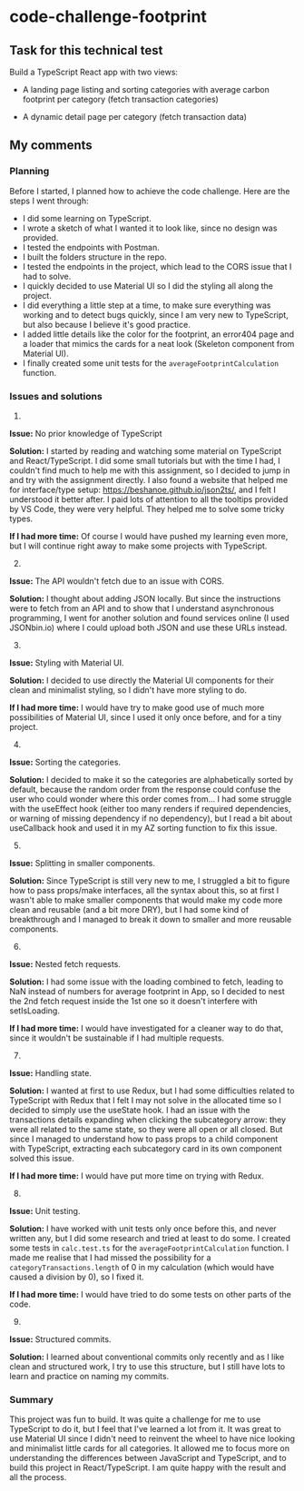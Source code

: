 # code-challenge-footprint

## Task for this technical test
Build a TypeScript React app with two views:

* A landing page listing and sorting categories with average carbon footprint per category (fetch transaction categories)

* A dynamic detail page per category (fetch transaction data)

## My comments

### Planning

Before I started, I planned how to achieve the code challenge. Here are the steps I went through:

* I did some learning on TypeScript.
* I wrote a sketch of what I wanted it to look like, since no design was provided.
* I tested the endpoints with Postman.
* I built the folders structure in the repo.
* I tested the endpoints in the project, which lead to the CORS issue that I had to solve.
* I quickly decided to use Material UI so I did the styling all along the project.
* I did everything a little step at a time, to make sure everything was working and to detect bugs quickly, since I am very new to TypeScript, but also because I believe it's good practice.
* I added little details like the color for the footprint, an error404 page and a loader that mimics the cards for a neat look (Skeleton component from Material UI).
* I finally created some unit tests for the `averageFootprintCalculation` function.

### Issues and solutions

1.

**Issue:** No prior knowledge of TypeScript

**Solution:** I started by reading and watching some material on TypeScript and React/TypeScript. I did some small tutorials but with the time I had, I couldn't find much to help me with this assignment, so I decided to jump in and try with the assignment directly. I also found a website that helped me for interface/type setup: https://beshanoe.github.io/json2ts/, and I felt I understood it better after. I paid lots of attention to all the tooltips provided by VS Code, they were very helpful. They helped me to solve some tricky types.

**If I had more time:** Of course I would have pushed my learning even more, but I will continue right away to make some projects with TypeScript.

2.

**Issue:** The API wouldn't fetch due to an issue with CORS.

**Solution:** I thought about adding JSON locally. But since the instructions were to fetch from an API and to show that I understand asynchronous programming, I went for another solution and found services online (I used JSONbin.io) where I could upload both JSON and use these URLs instead.

3.

**Issue:** Styling with Material UI.

**Solution:** I decided to use directly the Material UI components for their clean and minimalist styling, so I didn't have more styling to do.

**If I had more time:** I would have try to make good use of much more possibilities of Material UI, since I used it only once before, and for a tiny project.

4.

**Issue:** Sorting the categories.

**Solution:** I decided to make it so the categories are alphabetically sorted by default, because the random order from the response could confuse the user who could wonder where this order comes from... I had some struggle with the useEffect hook (either too many renders if required dependencies, or warning of missing dependency if no dependency), but I read a bit about useCallback hook and used it in my AZ sorting function to fix this issue.

5.

**Issue:** Splitting in smaller components.

**Solution:** Since TypeScript is still very new to me, I struggled a bit to figure how to pass props/make interfaces, all the syntax about this, so at first I wasn't able to make smaller components that would make my code more clean and reusable (and a bit more DRY), but I had some kind of breakthrough and I managed to break it down to smaller and more reusable components.

6.

**Issue:** Nested fetch requests.

**Solution:** I had some issue with the loading combined to fetch, leading to NaN instead of numbers for average footprint in App, so I decided to nest the 2nd fetch request inside the 1st one so it doesn't interfere with setIsLoading.

**If I had more time:** I would have investigated for a cleaner way to do that, since it wouldn't be sustainable if I had multiple requests.

7.

**Issue:** Handling state.

**Solution:** I wanted at first to use Redux, but I had some difficulties related to TypeScript with Redux that I felt I may not solve in the allocated time so I decided to simply use the useState hook. I had an issue with the transactions details expanding when clicking the subcategory arrow: they were all related to the same state, so they were all open or all closed. But since I managed to understand how to pass props to a child component with TypeScript, extracting each subcategory card in its own component solved this issue.

**If I had more time:** I would have put more time on trying with Redux.

8.

**Issue:** Unit testing.

**Solution:** I have worked with unit tests only once before this, and never written any, but I did some research and tried at least to do some. I created some tests in `calc.test.ts` for the `averageFootprintCalculation` function. I made me realise that I had missed the possibility for a `categoryTransactions.length` of 0 in my calculation (which would have caused a division by 0), so I fixed it.

**If I had more time:** I would have tried to do some tests on other parts of the code.

9.

**Issue:** Structured commits.

**Solution:** I learned about conventional commits only recently and as I like clean and structured work, I try to use this structure, but I still have lots to learn and practice on naming my commits.


### Summary

This project was fun to build. It was quite a challenge for me to use TypeScript to do it, but I feel that I've learned a lot from it. It was great to use Material UI since I didn't need to reinvent the wheel to have nice looking and minimalist little cards for all categories. It allowed me to focus more on understanding the differences between JavaScript and TypeScript, and to build this project in React/TypeScript. I am quite happy with the result and all the process.
